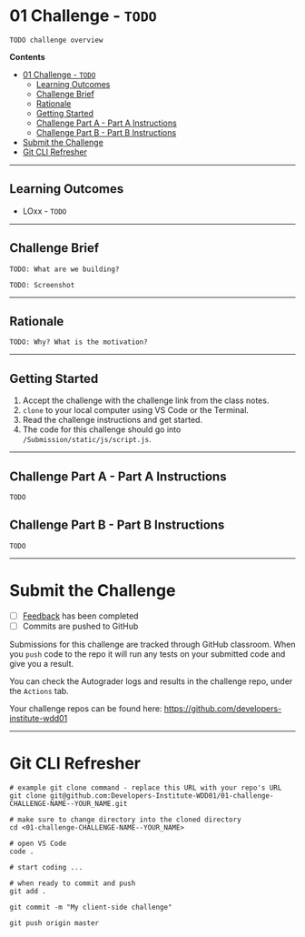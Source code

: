 # 01 Challenge - `TODO`

`TODO challenge overview`

**Contents**
- [01 Challenge - `TODO`](#01-challenge---todo)
  - [Learning Outcomes](#learning-outcomes)
  - [Challenge Brief](#challenge-brief)
  - [Rationale](#rationale)
  - [Getting Started](#getting-started)
  - [Challenge Part A - Part A Instructions](#challenge-part-a---part-a-instructions)
  - [Challenge Part B - Part B Instructions](#challenge-part-b---part-b-instructions)
- [Submit the Challenge](#submit-the-challenge)
- [Git CLI Refresher](#git-cli-refresher)

---

## Learning Outcomes

* LOxx - `TODO`

---

## Challenge Brief

`TODO: What are we building?`

`TODO: Screenshot`

---

## Rationale

`TODO: Why? What is the motivation?`

---

## Getting Started

1. Accept the challenge with the challenge link from the class notes.
2. `clone` to your local computer using VS Code or the Terminal.
3. Read the challenge instructions and get started.
4. The code for this challenge should go into `/Submission/static/js/script.js`.

---

## Challenge Part A - Part A Instructions

`TODO`

## Challenge Part B - Part B Instructions

`TODO`

---

# Submit the Challenge

- [ ] [Feedback](feedback.md) has been completed
- [ ] Commits are pushed to GitHub

Submissions for this challenge are tracked through GitHub classroom. When you `push` code to the repo it will run any tests on your submitted code and give you a result.

You can check the Autograder logs and results in the challenge repo, under the `Actions` tab.

Your challenge repos can be found here: https://github.com/developers-institute-wdd01

---

# Git CLI Refresher

```shell
# example git clone command - replace this URL with your repo's URL
git clone git@github.com:Developers-Institute-WDD01/01-challenge-CHALLENGE-NAME--YOUR_NAME.git

# make sure to change directory into the cloned directory
cd <01-challenge-CHALLENGE-NAME--YOUR_NAME>

# open VS Code
code .

# start coding ...

# when ready to commit and push
git add .

git commit -m "My client-side challenge"

git push origin master
```